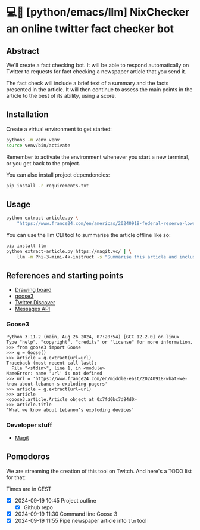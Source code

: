 # 💻👾 [python/emacs/llm] NixChecker an online twitter fact checker bot

## Abstract

We'll create a fact checking bot.  It will be able to respond
automatically on Twitter to requests for fact checking a newspaper
article that you send it.

The fact check will include a brief text of a summary and the facts
presented in the article.  It will then continue to assess the main
points in the article to the best of its ability, using a score.

## Installation

Create a virtual environment to get started:

```bash
python3 -m venv venv
source venv/bin/activate
```

Remember to activate the environment whenever you start a new
terminal, or you get back to the project.

You can also install project dependencies:

```bash
pip install -r requirements.txt
```

## Usage

```bash
python extract-article.py \
    "https://www.france24.com/en/americas/20240918-federal-reserve-lowers-us-interest-rates-weeks-before-us-election"
```

You can use the llm CLI tool to summarise the article offline like so:

```bash
pip install llm
python extract-article.py https://magit.vc/ | \
    llm -m Phi-3-mini-4k-instruct -s "Summarise this article and include why it's a great tool"
```

## References and starting points

- [Drawing board](https://excalidraw.com/#room=82b362639e1ad71b39d4,I9XVsgPU74nyorqfhR9cCA)
- [goose3](https://github.com/goose3/goose3)
- [Twitter Discover](https://danielnouri.org/notes/2020/06/14/search-your-favorited-tweets-and-articles-with-twitter-discover/)
- [Messages API](https://huggingface.co/docs/text-generation-inference/en/messages_api)

### Goose3

```pycon
Python 3.11.2 (main, Aug 26 2024, 07:20:54) [GCC 12.2.0] on linux
Type "help", "copyright", "credits" or "license" for more information.
>>> from goose3 import Goose
>>> g = Goose()
>>> article = g.extract(url=url)
Traceback (most recent call last):
  File "<stdin>", line 1, in <module>
NameError: name 'url' is not defined
>>> url = 'https://www.france24.com/en/middle-east/20240918-what-we-know-about-lebanon-s-exploding-pagers'
>>> article = g.extract(url=url)
>>> article
<goose3.article.Article object at 0x7fd0bc7d84d0>
>>> article.title
'What we know about Lebanon’s exploding devices'
```

### Developer stuff

- [Magit](https://magit.vc/)

## Pomodoros

We are streaming the creation of this tool on Twitch.  And here's a
TODO list for that:

Times are in CEST

- [x] 2024-09-19 10:45 Project outline
  - [x] Github repo
- [x] 2024-09-19 11:30 Command line Goose 3
- [x] 2024-09-19 11:55 Pipe newspaper article into `llm` tool
